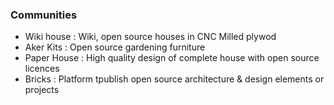 
### Communities

* Wiki house : Wiki, open source houses in CNC Milled plywod
* Aker Kits : Open source gardening furniture
* Paper House : High quality design of complete house with open source licences 
* Bricks : Platform tpublish open source architecture & design elements or projects

